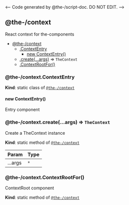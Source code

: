 <-- Code generated by @the-/script-doc. DO NOT EDIT. -->

<a name="module_@the-/context"></a>

## @the-/context
React context for the-components


* [@the-/context](#module_@the-/context)
    * [.ContextEntry](#module_@the-/context.ContextEntry)
        * [new ContextEntry()](#new_module_@the-/context.ContextEntry_new)
    * [.create(...args)](#module_@the-/context.create) ⇒ <code>TheContext</code>
    * [.ContextRootFor()](#module_@the-/context.ContextRootFor)

<a name="module_@the-/context.ContextEntry"></a>

### @the-/context.ContextEntry
**Kind**: static class of [<code>@the-/context</code>](#module_@the-/context)  
<a name="new_module_@the-/context.ContextEntry_new"></a>

#### new ContextEntry()
Entry component

<a name="module_@the-/context.create"></a>

### @the-/context.create(...args) ⇒ <code>TheContext</code>
Create a TheContext instance

**Kind**: static method of [<code>@the-/context</code>](#module_@the-/context)  

| Param | Type |
| --- | --- |
| ...args | <code>\*</code> | 

<a name="module_@the-/context.ContextRootFor"></a>

### @the-/context.ContextRootFor()
ContextRoot component

**Kind**: static method of [<code>@the-/context</code>](#module_@the-/context)  
